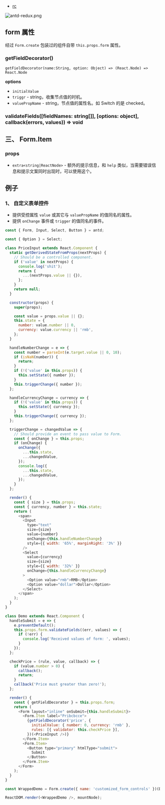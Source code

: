 
- [rc](http://react-component.github.io/badgeboard/)

![antd-redux.png](https://github.com/nonelittlesong/study-resources/blob/master/images/antd-redux.png)  

## form 属性
经过 `Form.create` 包装过的组件自带 `this.props.form` 属性。  

### getFieldDecorator()
`getFieldDecorator(name:String, option: Object) => (React.Node) => React.Node`  

**options**  
- `initialValue`  
- `triggr` - string，收集节点值的时机。  
- `valuePropName` - string，节点值的属性名。如 Switch 的是 checked。  

### validateFields(\[fieldNames: string\[]], \[options: object], callback(errors, values)) => void


## 三、 Form.Item
### props
- `extra<string|ReactNode>` - 额外的提示信息，和 `help` 类似，当需要错误信息和提示文案同时出现时，可以使用这个。


## 例子
### 1、 自定义表单控件
- 提供受控属性 `value` 或其它与 `valuePropName` 的值同名的属性。  
- 提供 `onChange` 事件或 `trigger` 的值同名的事件。

```js
const { Form, Input, Select, Button } = antd;

const { Option } = Select;

class PriceInput extends React.Component {
  static getDerivedStateFromProps(nextProps) {
    // Should be a controlled component.
    if ('value' in nextProps) {
      console.log('shit');
      return {
        ...(nextProps.value || {}),
      };
    }
    return null;
  }

  constructor(props) {
    super(props);

    const value = props.value || {};
    this.state = {
      number: value.number || 0,
      currency: value.currency || 'rmb',
    };
  }

  handleNumberChange = e => {
    const number = parseInt(e.target.value || 0, 10);
    if (isNaN(number)) {
      return;
    }
    if (!('value' in this.props)) {
      this.setState({ number });
    }
    this.triggerChange({ number });
  };

  handleCurrencyChange = currency => {
    if (!('value' in this.props)) {
      this.setState({ currency });
    }
    this.triggerChange({ currency });
  };

  triggerChange = changedValue => {
    // Should provide an event to pass value to Form.
    const { onChange } = this.props;
    if (onChange) {
      onChange({
        ...this.state,
        ...changedValue,
      });
      console.log({
        ...this.state,
        ...changedValue,
      });
    }
  };

  render() {
    const { size } = this.props;
    const { currency, number } = this.state;
    return (
      <span>
        <Input
          type="text"
          size={size}
          value={number}
          onChange={this.handleNumberChange}
          style={{ width: '65%', marginRight: '3%' }}
        />
        <Select
          value={currency}
          size={size}
          style={{ width: '32%' }}
          onChange={this.handleCurrencyChange}
        >
          <Option value="rmb">RMB</Option>
          <Option value="dollar">Dollar</Option>
        </Select>
      </span>
    );
  }
}

class Demo extends React.Component {
  handleSubmit = e => {
    e.preventDefault();
    this.props.form.validateFields((err, values) => {
      if (!err) {
        console.log('Received values of form: ', values);
      }
    });
  };

  checkPrice = (rule, value, callback) => {
    if (value.number > 0) {
      callback();
      return;
    }
    callback('Price must greater than zero!');
  };

  render() {
    const { getFieldDecorator } = this.props.form;
    return (
      <Form layout="inline" onSubmit={this.handleSubmit}>
        <Form.Item label="Pribcbcce">
          {getFieldDecorator('price', {
            initialValue: { number: 0, currency: 'rmb' },
            rules: [{ validator: this.checkPrice }],
          })(<PriceInput />)}
        </Form.Item>
        <Form.Item>
          <Button type="primary" htmlType="submit">
            Submit
          </Button>
        </Form.Item>
      </Form>
    );
  }
}

const WrappedDemo = Form.create({ name: 'customized_form_controls' })(Demo);

ReactDOM.render(<WrappedDemo />, mountNode);
```

